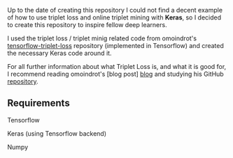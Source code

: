Up to the date of creating this repository I could not find a decent example of how to use triplet loss and online triplet mining with **Keras**, so I decided to create this repository to inspire fellow deep learners. 

I used the triplet loss / triplet minig related code from omoindrot's [tensorflow-triplet-loss][tensorflow-triplet-loss]  repository (implemented in Tensorflow) and created the necessary Keras code around it. 

For all further information about what Triplet Loss is, and what it is good for, I recommend reading omoindrot's [blog post] [blog] and studying his GitHub [repository][tensorflow-triplet-loss]. 

## Requirements

Tensorflow

Keras (using Tensorflow backend)

Numpy



[blog]: https://omoindrot.github.io/triplet-loss
[tensorflow-triplet-loss]: https://github.com/omoindrot/tensorflow-triplet-loss
